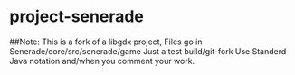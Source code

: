 # project-senerade
##Note: This is a fork of a libgdx project, Files go in Senerade/core/src/senerade/game
Just a test build/git-fork
Use Standerd Java notation and/when you comment your work.
